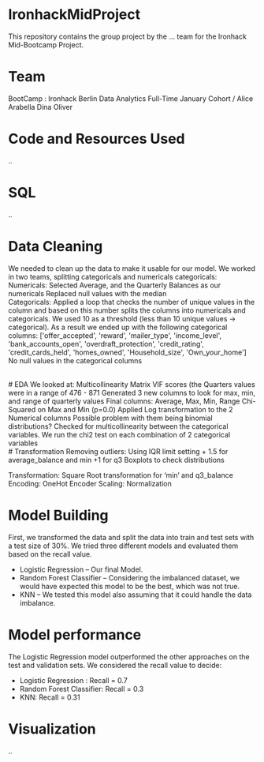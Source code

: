 # IronhackMidProject

This repository contains the group project by the ... team for the Ironhack Mid-Bootcamp Project.

# Team
BootCamp : Ironhack Berlin Data Analytics Full-Time January Cohort /
Alice
Arabella 
Dina
Oliver
<br/>
# Code and Resources Used
..
<br/>
# SQL
..
<br/>
# Data Cleaning
We needed to clean up the data to make it usable for our model. We worked in two teams, splitting categoricals and numericals
categoricals:
<br/>
Numericals:
Selected Average, and the Quarterly Balances as our numericals
Replaced null values with the median
<br/>
Categoricals:
Applied a loop that checks the number of unique values in the column and based on this number splits the columns into numericals and categoricals. We used 10 as a threshold (less than 10 unique values -> categorical). As a result we ended up with the following categorical columns:
['offer_accepted',
 'reward',
 'mailer_type',
 'income_level',
 'bank_accounts_open',
 'overdraft_protection',
 'credit_rating',
 'credit_cards_held',
 'homes_owned',
 'Household_size',
 'Own_your_home']
No null values in the categorical columns

<br/>
# EDA
We looked at:
Multicollinearity Matrix
VIF scores (the Quarters values were in a range of 476 - 871
Generated 3 new columns to look for max, min, and range of quarterly values
Final columns: Average, Max, Min, Range
Chi-Squared on Max and Min (p=0.0)
Applied Log transformation to the 2 Numerical columns
Possible problem with them being binomial distributions?
Checked for multicollinearity between the categorical variables.
We run the chi2 test on each combination of 2 categorical variables

<br/>
# Transformation
Removing outliers:
 Using IQR limit setting
 + 1.5 for average_balance and min
 +1 for q3
 Boxplots to check distributions

Transformation:
 Square Root transformation for ‘min’ and q3_balance
Encoding:
 OneHot Encoder
Scaling:
 Normalization
 
# Model Building
First, we transformed the data and split the data into train and test sets with a test size of 30%.
We tried three different models and evaluated them based on the recall value.
- Logistic Regression – Our final Model.
- Random Forest Classifier – Considering the imbalanced dataset, we would have expected this model to be the best, which was not true.
- KNN – We tested this model also assuming that it could handle the data imbalance.

# Model performance
The Logistic Regression model outperformed the other approaches on the test and validation sets. We considered the recall value to decide:
- Logistic Regression : Recall  = 0.7
- Random Forest Classifier: Recall = 0.3
- KNN: Recall = 0.31

# Visualization
..
